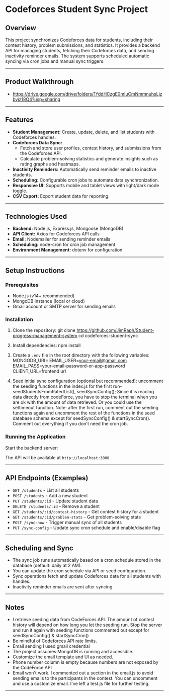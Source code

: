 # Codeforces Student Sync Project

## Overview

This project synchronizes Codeforces data for students, including their contest history, problem submissions, and statistics. It provides a backend API for managing students, fetching their Codeforces data, and sending inactivity reminder emails. The system supports scheduled automatic syncing via cron jobs and manual sync triggers.

---
## Product Walkthrough
- https://drive.google.com/drive/folders/1YddHCzgE0mIuCmNmmnuhsLjzbvjz18Q4?usp=sharing
---
## Features

- **Student Management:** Create, update, delete, and list students with Codeforces handles.
- **Codeforces Data Sync:**  
  - Fetch and store user profiles, contest history, and submissions from the Codeforces API.  
  - Calculate problem-solving statistics and generate insights such as rating graphs and heatmaps.
- **Inactivity Reminders:** Automatically send reminder emails to inactive students.
- **Scheduling:** Configurable cron jobs to automate data synchronization.
- **Responsive UI:** Supports mobile and tablet views with light/dark mode toggle.
- **CSV Export:** Export student data for reporting.

---

## Technologies Used

- **Backend:** Node.js, Express.js, Mongoose (MongoDB)
- **API Client:** Axios for Codeforces API calls
- **Email:** Nodemailer for sending reminder emails
- **Scheduling:** node-cron for cron job management
- **Environment Management:** dotenv for configuration

---

## Setup Instructions

### Prerequisites

- Node.js (v14+ recommended)
- MongoDB instance (local or cloud)
- Gmail account or SMTP server for sending emails

### Installation

1. Clone the repository:
git clone https://github.com/JimRaph/Student-progress-management-system
cd codeforces-student-sync

2. Install dependencies:
npm install

3. Create a `.env` file in the root directory with the following variables:
MONGODB_URI=
EMAIL_USER=your-email@gmail.com
EMAIL_PASS=your-email-password-or-app-password
CLIENT_URL=frontend url

4. Seed initial sync configuration (optional but recommended):
uncomment the seeding functions in the index.js for the first run- seedStudentsFromRatedList(), seedSyncConfig();
Since it is reading data directly from codeForce, you have to stop the terminal when you are ok with the amount of data retrieved. Or you could use the settimeout function.
Note: after the first run, comment out the seeding functions again and uncomment the rest of the functions in the seed database schema except for seedSyncConfig() & startSyncCron(). Comment out everything if you don't need the cron job.


### Running the Application

Start the backend server:


The API will be available at `http://localhost:3000`.

---

## API Endpoints (Examples)

- `GET /students` - List all students
- `POST /students` - Add a new student
- `PUT /students/:id` - Update student data
- `DELETE /students/:id` - Remove a student
- `GET /students/:id/contest-history` - Get contest history for a student
- `GET /students/:id/problem-stats` - Get problem-solving stats
- `POST /sync-now` - Trigger manual sync of all students
- `PUT /sync-config` - Update sync cron schedule and enable/disable flag

---

## Scheduling and Sync

- The sync job runs automatically based on a cron schedule stored in the database (default: daily at 2 AM).
- You can update the cron schedule via API or seed configuration.
- Sync operations fetch and update Codeforces data for all students with handles.
- Inactivity reminder emails are sent after syncing.

---

## Notes
- I retrieve seeding data from CodeForces API. The amount of contest history will
depend on how long you let the seeding run. Stop the server and run it again with seeding functions commented out except for seedSyncConfig() & startSyncCron()
- Be mindful of Codeforces API rate limits.
- Email sending I used gmail credential
- The project assumes MongoDB is running and accessible.
- Customize the email template and UI as needed.
- Phone number column is empty because numbers are not exposed by the CodeForce API
- Email won't work. I commented out a section in the email.js to avoid sending emails to the participants in the contest. You can uncomment and use a customize email. I've left a test.js file for further testing.


---




